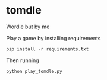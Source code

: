 # tomdle
Wordle but by me

Play a game by installing requirements

```python
pip install -r requirements.txt
```

Then running

```python
python play_tomdle.py
```